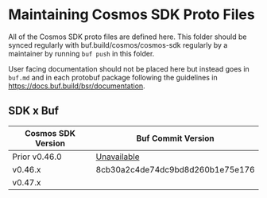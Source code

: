 # Maintaining Cosmos SDK Proto Files

All of the Cosmos SDK proto files are defined here. This folder should
be synced regularly with buf.build/cosmos/cosmos-sdk regularly by
a maintainer by running `buf push` in this folder.

User facing documentation should not be placed here but instead goes in
`buf.md` and in each protobuf package following the guidelines in
https://docs.buf.build/bsr/documentation.

## SDK x Buf

| Cosmos SDK Version | Buf Commit Version                                         |
| ------------------ | ---------------------------------------------------------- |
| Prior v0.46.0      | [Unavailable](https://github.com/bufbuild/buf/issues/1415) |
| v0.46.x            | 8cb30a2c4de74dc9bd8d260b1e75e176                           |
| v0.47.x            |                                                            |
